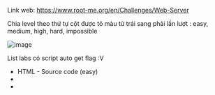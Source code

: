Link web: https://www.root-me.org/en/Challenges/Web-Server

Chia level theo thứ tự cột được tô màu từ trái sang phải lần lượt : easy, medium, high, hard, impossible

![image](https://github.com/nguyenngocdung18/RootMe/assets/134156226/45f86797-f048-4ee2-8ee0-5837b9a42996)

List labs có script auto get flag :V
+ HTML - Source code (easy)
+ 
+ 
